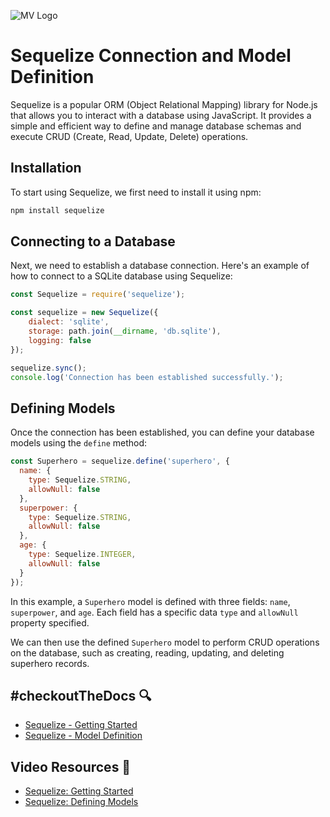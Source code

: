 ![MV Logo](/logo.jpg)

# Sequelize Connection and Model Definition
Sequelize is a popular ORM (Object Relational Mapping) library for Node.js that allows you to interact with a database using JavaScript. It provides a simple and efficient way to define and manage database schemas and execute CRUD (Create, Read, Update, Delete) operations.

## Installation
To start using Sequelize, we first need to install it using npm:
```bash
npm install sequelize
```

## Connecting to a Database
Next, we need to establish a database connection. Here's an example of how to connect to a SQLite database using Sequelize:
```js
const Sequelize = require('sequelize');

const sequelize = new Sequelize({
    dialect: 'sqlite',
    storage: path.join(__dirname, 'db.sqlite'),
    logging: false
});

sequelize.sync();
console.log('Connection has been established successfully.');
```

## Defining Models
Once the connection has been established, you can define your database models using the `define` method:

```js
const Superhero = sequelize.define('superhero', {
  name: {
    type: Sequelize.STRING,
    allowNull: false
  },
  superpower: {
    type: Sequelize.STRING,
    allowNull: false
  },
  age: {
    type: Sequelize.INTEGER,
    allowNull: false
  }
});

```
In this example, a `Superhero` model is defined with three fields: `name`, `superpower`, and `age`. Each field has a specific data `type` and `allowNull` property specified.

We can then use the defined `Superhero` model to perform CRUD operations on the database, such as creating, reading, updating, and deleting superhero records.

## #checkoutTheDocs 🔍
- [Sequelize - Getting Started](https://sequelize.org/master/manual/getting-started.html)
- [Sequelize - Model Definition](https://sequelize.org/master/manual/model-basics.html)

## Video Resources 🎥
- [Sequelize: Getting Started](https://www.youtube.com/watch?v=6NKNfXtKk0c)
- [Sequelize: Defining Models](https://www.youtube.com/watch?v=8W_dd3uA1Iw)
